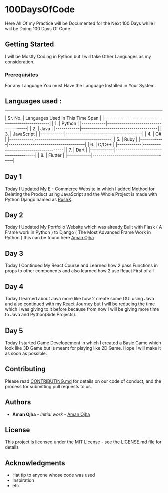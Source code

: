 # 100DaysOfCode

Here All Of my Practice will be Documented for the Next 100 Days while I will be Doing 100 Days Of Code

## Getting Started

I will be Mostly Coding in Python but I will take Other Languages as my consideration.

### Prerequisites

For any Language You must Have the Language Installed in Your System.

## Languages used : 

   _____________________________________________________
   |  Sr. No. 	|	Languages Used in This Time Span   |
   |---------------------------------------------------|
   |	1.		|		Python						   |
   |------------|--------------------------------------|
   |	2.		|		Java						   |
   |------------|--------------------------------------|
   |	3.		|		JavaScript					   |
   |------------|--------------------------------------|
   |	4.		|		C#							   |
   |------------|--------------------------------------|
   |	5.		|		Ruby						   |
   |------------|--------------------------------------|
   |	6.		|		C/C++						   |
   |------------|--------------------------------------|
   |	7.		|		Dart						   |
   |------------|--------------------------------------|
   |	8.		|		Flutter						   |
   |------------|--------------------------------------|

## Day 1

Today I Updated My E - Commerce Website in which I added Method for Deleting the Product using JavaScript and the Whole Project is made with Python Django named as [RushX](https://rushx.pythonanywhere.com).

## Day 2

Today I Updated My Portfolio Website which was already Built with Flask ( A Frame work in Python ) to Django ( The Most Advanced Frame Work in Python ) this can be found here [Aman Ojha](https://amanojha.pythonanywhere.com)

## Day 3

Today I Continued My React Course and Learned how 2 pass Functions in props to other components and also learned how 2 use React First of all

## Day 4

Today I learned about Java more like how 2 create some GUI using Java and also continued with my React Journey but I will be reducing the time which I was giving to it before because from now I will be giving more time to Java and Python(Side Projects).

## Day 5

Today I started Game Developement in which I created a Basic Game which look like 3D Game but is meant for playing like 2D Game. Hope I will make it as soon as possible.



## Contributing

Please read [CONTRIBUTING.md](CONTRIBUTING.md) for details on our code of conduct, and the process for submitting pull requests to us.

## Authors

* **Aman Ojha** - *Initial work* - [Aman Ojha](https://github.com/coderaman07)

## License

This project is licensed under the MIT License - see the [LICENSE.md](LICENSE) file for details

## Acknowledgments

* Hat tip to anyone whose code was used
* Inspiration
* etc

